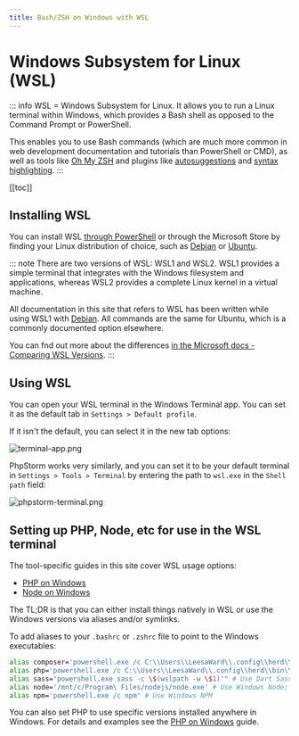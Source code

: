 ```yaml
---
title: Bash/ZSH on Windows with WSL
---
```


# Windows Subsystem for Linux (WSL)

::: info
WSL = Windows Subsystem for Linux. It allows you to run a Linux terminal within Windows, which provides a Bash shell as opposed to the Command Prompt or PowerShell.

This enables you to use Bash commands (which are much more common in web development documentation and tutorials than PowerShell or CMD), as well as tools like [Oh My ZSH](https://ohmyz.sh/) and plugins like [autosuggestions](https://github.com/zsh-users/zsh-autosuggestions) and [syntax highlighting](https://github.com/zsh-users/zsh-syntax-highlighting).
:::

[[toc]]

## Installing WSL

You can install WSL [through PowerShell](https://learn.microsoft.com/en-us/windows/wsl/install) or through the Microsoft Store by finding your Linux distribution of choice, such as [Debian](https://apps.microsoft.com/detail/9MSVKQC78PK6?hl=en-us&gl=AU&ocid=pdpshare) or [Ubuntu](https://apps.microsoft.com/detail/9PDXGNCFSCZV?hl=en-us&gl=AU&ocid=pdpshare).

::: note
There are two versions of WSL: WSL1 and WSL2. WSL1 provides a simple terminal that integrates with the Windows filesystem and applications, whereas WSL2 provides a complete Linux kernel in a virtual machine.

All documentation in this site that refers to WSL has been written while using WSL1 with [Debian](https://apps.microsoft.com/detail/9MSVKQC78PK6?hl=en-us&gl=AU&ocid=pdpshare). All commands are the same for Ubuntu, which is a commonly documented option elsewhere.

You can fnd out more about the differences [in the Microsoft docs - Comparing WSL Versions](https://learn.microsoft.com/en-us/windows/wsl/compare-versions).
:::

## Using WSL

You can open your WSL terminal in the Windows Terminal app. You can set it as the default tab in `Settings > Default profile`.

If it isn't the default, you can select it in the new tab options:

![terminal-app.png](/terminal-app.png)

PhpStorm works very similarly, and you can set it to be your default terminal in `Settings > Tools > Terminal` by entering the path to `wsl.exe` in the `Shell path` field:

![phpstorm-terminal.png](/terminal-phpstorm.png)

## Setting up PHP, Node, etc for use in the WSL terminal

The tool-specific guides in this site cover WSL usage options:
- [PHP on Windows](./php.md)
- [Node on Windows](./node.md)

The TL;DR is that you can either install things natively in WSL or use the Windows versions via aliases and/or symlinks.

To add aliases to your `.bashrc` or `.zshrc` file to point to the Windows executables:

```bash
alias composer='powershell.exe /c C:\\Users\\LeesaWard\\.config\\herd\\bin\\composer.bat' # Use Windows Composer as set by Herd
alias php='powershell.exe /c C:\\Users\\LeesaWard\\.config\\herd\\bin\\php.bat' # Use Windows PHP as set by Herd
alias sass="powershell.exe sass -c \$(wslpath -w \$1)'" # Use Dart Sass installed via Chocolatey
alias node='/mnt/c/Program\ Files/nodejs/node.exe' # Use Windows Node; this can be controlled via Herd
alias npm='powershell.exe /c npm' # Use Windows NPM
```

You can also set PHP to use specific versions installed anywhere in Windows. For details and examples see the [PHP on Windows](./php.md) guide.
